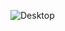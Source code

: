 
![Desktop](https://user-images.githubusercontent.com/35585621/161388075-ee814857-d480-4cc2-8e37-757cf26c72ec.png)
